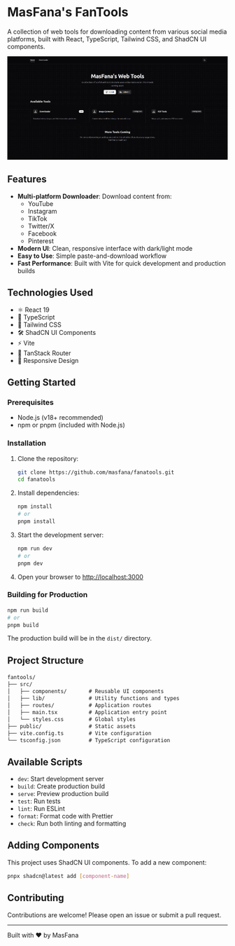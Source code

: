 # MasFana's FanTools

A collection of web tools for downloading content from various social media platforms, built with React, TypeScript, Tailwind CSS, and ShadCN UI components.

![Project Screenshot](./image.png) <!-- Replace with actual screenshot -->

## Features

- **Multi-platform Downloader**: Download content from:
  - YouTube
  - Instagram
  - TikTok
  - Twitter/X
  - Facebook
  - Pinterest
- **Modern UI**: Clean, responsive interface with dark/light mode
- **Easy to Use**: Simple paste-and-download workflow
- **Fast Performance**: Built with Vite for quick development and production builds

## Technologies Used

- ⚛️ React 19
- 📜 TypeScript
- 🎨 Tailwind CSS
- 🛠️ ShadCN UI Components
- ⚡ Vite
- 🚦 TanStack Router
- 📱 Responsive Design

## Getting Started

### Prerequisites

- Node.js (v18+ recommended)
- npm or pnpm (included with Node.js)

### Installation

1. Clone the repository:
   ```bash
   git clone https://github.com/masfana/fanatools.git
   cd fanatools
   ```

2. Install dependencies:
   ```bash
   npm install
   # or
   pnpm install
   ```

3. Start the development server:
   ```bash
   npm run dev
   # or
   pnpm dev
   ```

4. Open your browser to [http://localhost:3000](http://localhost:3000)

### Building for Production

```bash
npm run build
# or
pnpm build
```

The production build will be in the `dist/` directory.

## Project Structure

```
fantools/
├── src/
│   ├── components/       # Reusable UI components
│   ├── lib/              # Utility functions and types
│   ├── routes/           # Application routes
│   ├── main.tsx          # Application entry point
│   └── styles.css        # Global styles
├── public/               # Static assets
├── vite.config.ts        # Vite configuration
└── tsconfig.json         # TypeScript configuration
```

## Available Scripts

- `dev`: Start development server
- `build`: Create production build
- `serve`: Preview production build
- `test`: Run tests
- `lint`: Run ESLint
- `format`: Format code with Prettier
- `check`: Run both linting and formatting

## Adding Components

This project uses ShadCN UI components. To add a new component:

```bash
pnpx shadcn@latest add [component-name]
```

## Contributing

Contributions are welcome! Please open an issue or submit a pull request.

---

Built with ❤️ by MasFana
